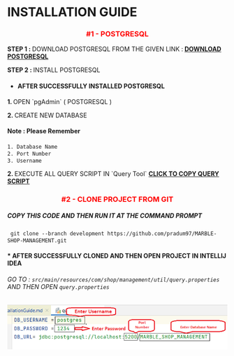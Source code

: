 # INSTALLATION GUIDE

<div style="text-align: center;"><H3 style="color:red" >#1 - POSTGRESQL</H3></div>

<p><B>STEP 1 : </B> DOWNLOAD POSTGRESQL FROM THE GIVEN LINK :<b> <a href="https://www.postgresql.org/download/">DOWNLOAD POSTGRESQL</a></b> </p>
<p><B>STEP 2 : </B> INSTALL POSTGRESQL</p>

- #### AFTER SUCCESSFULLY INSTALLED POSTGRESQL <br>

<p><B>1.  </B> OPEN `pgAdmin` ( POSTGRESQL )</p>
<p><B>2. </B> CREATE NEW DATABASE</p>

#### Note : Please Remember 
    1. Database Name 
    2. Port Number 
    3. Username

<p><B>2. </B> EXECUTE ALL QUERY SCRIPT IN `Query Tool` <b> <a href="https://github.com/pradum97/MARBLE-SHOP-MANAGEMENT/blob/development/Marble%20Query%20Script.txt">CLICK TO COPY QUERY SCRIPT</a></b></p>


<div style="text-align: center;"><H3 style="color:red" >#2 - CLONE PROJECT FROM GIT</H3></div>

##### COPY THIS CODE AND THEN RUN IT AT THE COMMAND PROMPT
     git clone --branch development https://github.com/pradum97/MARBLE-SHOP-MANAGEMENT.git

#### * AFTER SUCCESSFULLY CLONED AND THEN OPEN PROJECT IN INTELLIJ IDEA 


###### GO TO : `src/main/resources/com/shop/management/util/query.properties` AND THEN OPEN `query.properties`

<img src="https://github.com/pradum97/MARBLE-SHOP-MANAGEMENT/blob/development/ScreenShot/querySc.png">





